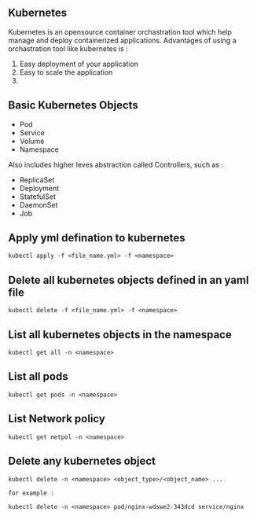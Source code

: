## Kubernetes
Kubernetes is an opensource container orchastration tool which help manage and deploy containerized applications. Advantages of using a orchastration tool like kubernetes is :
1. Easy deployment of your application
2. Easy to scale the application
3. 


## Basic Kubernetes Objects
- Pod
- Service
- Volume
- Namespace

Also includes higher leves abstraction called Controllers, such as :
- ReplicaSet
- Deployment
- StatefulSet
- DaemonSet
- Job



## Apply yml defination to kubernetes

    kubectl apply -f <file_name.yml> -f <namespace>

## Delete all kubernetes objects defined in an yaml file

    kubectl delete -f <file_name.yml> -f <namespace>

## List all kubernetes objects in the namespace
    
    kubectl get all -n <namespace>

## List all pods
   
    kubectl get pods -n <namespace>

## List Network policy

    kubectl get netpol -n <namespace>

## Delete any kubernetes object
  
    kubectl delete -n <namespace> <object_type>/<object_name> ...

    for example :

    kubectl delete -n <namespace> pod/nginx-wdswe2-343dcd service/nginx
